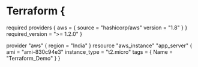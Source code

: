 # Terraform {
required providers {
aws = {
source = "hashicorp/aws"
version = "1.8"
}
}
required_version = ">= 1.2.0"
}

provider "aws" {
region = "India"
}
resource "aws_instance" "app_server" {
ami   = "ami-830c94e3"
instance_type = "t2.micro"
tags = {
Name = "Terraform_Demo"
}
}
